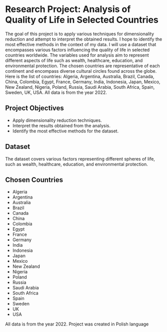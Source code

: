 # Research Project: Analysis of Quality of Life in Selected Countries

The goal of this project is to apply various techniques for dimensionality reduction and attempt to interpret the obtained results. I hope to identify the most effective methods in the context of my data. I will use a dataset that encompasses various factors influencing the quality of life in selected countries worldwide. The variables used for analysis aim to represent different aspects of life such as wealth, healthcare, education, and environmental protection. The chosen countries are representative of each continent and encompass diverse cultural circles found across the globe. Here is the list of countries: Algeria, Argentina, Australia, Brazil, Canada, China, Colombia, Egypt, France, Germany, India, Indonesia, Japan, Mexico, New Zealand, Nigeria, Poland, Russia, Saudi Arabia, South Africa, Spain, Sweden, UK, USA. All data is from the year 2022.

## Project Objectives

- Apply dimensionality reduction techniques.
- Interpret the results obtained from the analysis.
- Identify the most effective methods for the dataset.

## Dataset

The dataset covers various factors representing different spheres of life, such as wealth, healthcare, education, and environmental protection.

## Chosen Countries

- Algeria
- Argentina
- Australia
- Brazil
- Canada
- China
- Colombia
- Egypt
- France
- Germany
- India
- Indonesia
- Japan
- Mexico
- New Zealand
- Nigeria
- Poland
- Russia
- Saudi Arabia
- South Africa
- Spain
- Sweden
- UK
- USA

All data is from the year 2022.
Project was created in Polish language
